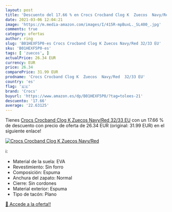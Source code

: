 ```yaml
---
layout: post
title: 'Descuento del 17.66 % en Crocs Crocband Clog K  Zuecos  Navy/Red '
date: 2021-03-06 12:04:21
image: 'https://m.media-amazon.com/images/I/415R-mpBuxL._SL400_.jpg'
comments: true
category: ofertas
author: ring
slug: 'B01HEXF5P0-es Crocs Crocband Clog K Zuecos Navy/Red 32/33 EU'
sku: 'B01HEXF5P0-es'
tags: [ 'zuecos', ]
actualPrice: 26.34 EUR
currency: EUR
price: 26.34
comparePrice: 31.99 EUR
prodname: 'Crocs Crocband Clog K  Zuecos  Navy/Red  32/33 EU'
country: 'es'
flag: '🇪🇸'
brand: 'Crocs'
buyurl: 'https://www.amazon.es/dp/B01HEXF5P0/?tag=tolees-21'
descuento: '17.66'
average: '22.63125'
---
```


Tienes [Crocs Crocband Clog K  Zuecos  Navy/Red  32/33 EU](https://www.amazon.es/dp/B01HEXF5P0/?tag=tolees-21) con un 17.66 % de descuento con precio de oferta de 26.34 EUR (original: 31.99 EUR) en el siguiente enlace!

[![Crocs Crocband Clog K  Zuecos  Navy/Red ](https://m.media-amazon.com/images/I/415R-mpBuxL._SL400_.jpg)](https://www.amazon.es/dp/B01HEXF5P0/?tag=tolees-21)

ℹ️:

- Material de la suela: EVA
- Revestimiento: Sin forro
- Composición: Espuma
- Anchura del zapato: Normal
- Cierre: Sin cordones
- Material exterior: Espuma
- Tipo de tacón: Plano

[🛒 Accede a la oferta!!](https://www.amazon.es/dp/B01HEXF5P0/?tag=tolees-21)

